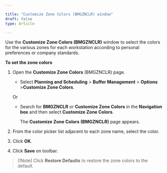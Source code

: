 ```yaml
---

title: "Customize Zone Colors (BMGZNCLR) window"
draft: false
type: Article

---
```


Use the **Customize Zone Colors (BMGZNCLR)** window to select the colors for the various zones for each workstation according to personal preferences or company standards.

**To set the zone colors**

1. Open the **Customize Zone Colors** (BMGZNCLR) page.

    - Select **Planning and Scheduling** > **Buffer Management** > **Options** >**Customize Zone Colors**.

    Or

    - Search for **BMGZNCLR** or **Customize Zone Colors** in the **Navigation box** and then select **Customize Zone Colors**.

        The **Customize Zone Colors (BMGZNCLR)**  page appears.

2. From the color picker list adjacent to each zone name, select the color.

3. Click **OK**.

4. Click **Save** on toolbar.

> [!Note] Click **Restore Defaults** to restore the zone colors to the default.
